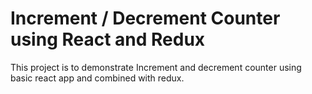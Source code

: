 # Increment / Decrement Counter using React and Redux

This project is to demonstrate Increment and decrement counter using basic react app and combined with redux.

